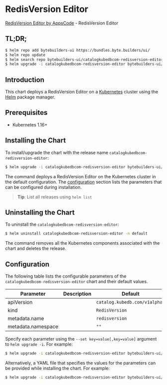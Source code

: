 # RedisVersion Editor

[RedisVersion Editor by AppsCode](https://byte.builders) - RedisVersion Editor

## TL;DR;

```bash
$ helm repo add bytebuilders-ui https://bundles.byte.builders/ui/
$ helm repo update
$ helm search repo bytebuilders-ui/catalogkubedbcom-redisversion-editor --version=v0.4.11
$ helm upgrade -i catalogkubedbcom-redisversion-editor bytebuilders-ui/catalogkubedbcom-redisversion-editor -n default --create-namespace --version=v0.4.11
```

## Introduction

This chart deploys a RedisVersion Editor on a [Kubernetes](http://kubernetes.io) cluster using the [Helm](https://helm.sh) package manager.

## Prerequisites

- Kubernetes 1.16+

## Installing the Chart

To install/upgrade the chart with the release name `catalogkubedbcom-redisversion-editor`:

```bash
$ helm upgrade -i catalogkubedbcom-redisversion-editor bytebuilders-ui/catalogkubedbcom-redisversion-editor -n default --create-namespace --version=v0.4.11
```

The command deploys a RedisVersion Editor on the Kubernetes cluster in the default configuration. The [configuration](#configuration) section lists the parameters that can be configured during installation.

> **Tip**: List all releases using `helm list`

## Uninstalling the Chart

To uninstall the `catalogkubedbcom-redisversion-editor`:

```bash
$ helm uninstall catalogkubedbcom-redisversion-editor -n default
```

The command removes all the Kubernetes components associated with the chart and deletes the release.

## Configuration

The following table lists the configurable parameters of the `catalogkubedbcom-redisversion-editor` chart and their default values.

|     Parameter      | Description |                 Default                  |
|--------------------|-------------|------------------------------------------|
| apiVersion         |             | <code>catalog.kubedb.com/v1alpha1</code> |
| kind               |             | <code>RedisVersion</code>                |
| metadata.name      |             | <code>redisversion</code>                |
| metadata.namespace |             | <code>""</code>                          |


Specify each parameter using the `--set key=value[,key=value]` argument to `helm upgrade -i`. For example:

```bash
$ helm upgrade -i catalogkubedbcom-redisversion-editor bytebuilders-ui/catalogkubedbcom-redisversion-editor -n default --create-namespace --version=v0.4.11 --set apiVersion=catalog.kubedb.com/v1alpha1
```

Alternatively, a YAML file that specifies the values for the parameters can be provided while
installing the chart. For example:

```bash
$ helm upgrade -i catalogkubedbcom-redisversion-editor bytebuilders-ui/catalogkubedbcom-redisversion-editor -n default --create-namespace --version=v0.4.11 --values values.yaml
```
